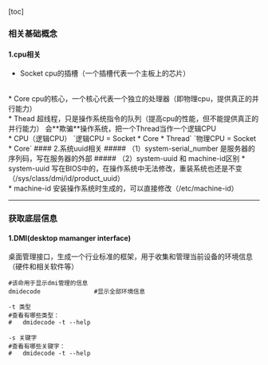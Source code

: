 [toc]
### 相关基础概念
#### 1.cpu相关
* Socket
cpu的插槽（一个插槽代表一个主板上的芯片）
</br>
* Core
cpu的核心，一个核心代表一个独立的处理器（即物理cpu，提供真正的并行能力）
</br>
* Thead
超线程，只是操作系统指令的队列（提高cpu的性能，但不能提供真正的并行能力）
会**欺骗**操作系统，把一个Thread当作一个逻辑CPU
</br>
* CPU（逻辑CPU）
`逻辑CPU = Socket * Core * Thread`
`物理CPU = Socket * Core`
#### 2.系统uuid相关
##### （1）system-serial_number
是服务器的序列码，写在服务器的外部
##### （2）system-uuid 和 machine-id区别
* system-uuid
写在BIOS中的，在操作系统中无法修改，重装系统也还是不变（/sys/class/dmi/id/product_uuid）
</br>
* machine-id
安装操作系统时生成的，可以直接修改（/etc/machine-id）

***
### 获取底层信息
#### 1.DMI(desktop mamanger interface)
桌面管理接口，生成一个行业标准的框架，用于收集和管理当前设备的环境信息（硬件和相关软件等）
```shell
#该命用于显示dmi管理的信息
dmidecode               #显示全部环境信息

-t 类型     
#查看有哪些类型：
#   dmidecode -t --help

-s 关键字
#查看有哪些关键字：
#   dmidecode -t --help

```
